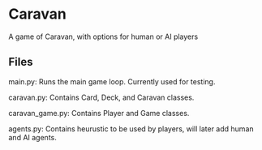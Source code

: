 # Caravan
A game of Caravan, with options for human or AI players

## Files
main.py: Runs the main game loop. Currently used for testing.

caravan.py: Contains Card, Deck, and Caravan classes.

caravan_game.py: Contains Player and Game classes.

agents.py: Contains heurustic to be used by players, will later add human and AI agents.

